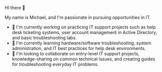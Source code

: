 

HI there 👋

My name is Michael, and I'm passionate in pursuing opportunities in IT.

- 🔭 I'm currently working on practicing IT support projects such as help desk ticketing systems, user account management in Active Directory, and basic troubleshooting labs.
- 🌱 I'm currently learning hardware/software troubleshooting, system administration, and IT best practices for help desk environments.
- 👭 I'm looking to collaborate on entry-level IT support projects, knowledge-sharing on common technical issues, and creating guides for troubleshooting everyday IT problems.
